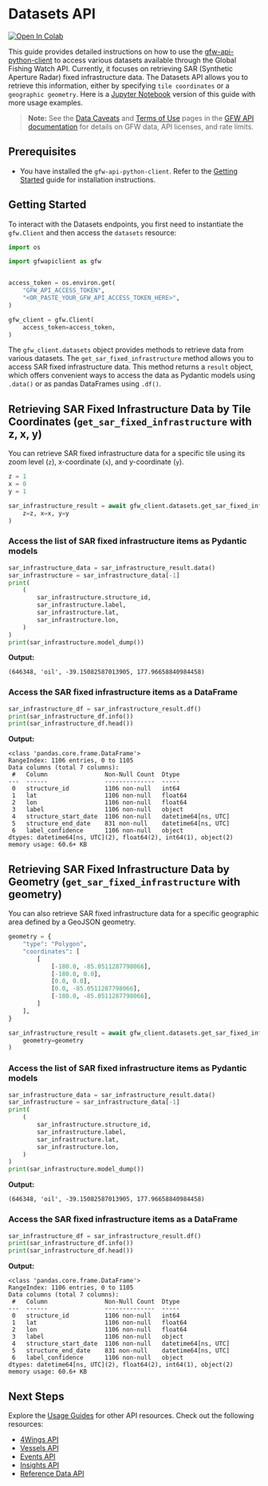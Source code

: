 # Datasets API

<a href="https://colab.research.google.com/github/GlobalFishingWatch/gfw-api-python-client/blob/develop/notebooks/usage-guides/datasets-api.ipynb" target="_parent"><img src="https://colab.research.google.com/assets/colab-badge.svg" alt="Open In Colab"/></a>

This guide provides detailed instructions on how to use the [gfw-api-python-client](https://github.com/GlobalFishingWatch/gfw-api-python-client) to access various datasets available through the Global Fishing Watch API. Currently, it focuses on retrieving SAR (Synthetic Aperture Radar) fixed infrastructure data. The Datasets API allows you to retrieve this information, either by specifying `tile coordinates` or a `geographic geometry`. Here is a [Jupyter Notebook](https://github.com/GlobalFishingWatch/gfw-api-python-client/blob/develop/notebooks/usage-guides/datasets-api.ipynb) version of this guide with more usage examples.

> **Note:** See the [Data Caveats](https://globalfishingwatch.org/our-apis/documentation#data-caveat) and [Terms of Use](https://globalfishingwatch.org/our-apis/documentation#terms-of-use) pages in the [GFW API documentation](https://globalfishingwatch.org/our-apis/documentation#introduction) for details on GFW data, API licenses, and rate limits.

## Prerequisites

- You have installed the `gfw-api-python-client`. Refer to the [Getting Started](../getting-started) guide for installation instructions.

## Getting Started

To interact with the Datasets endpoints, you first need to instantiate the `gfw.Client` and then access the `datasets` resource:

```python
import os

import gfwapiclient as gfw


access_token = os.environ.get(
    "GFW_API_ACCESS_TOKEN",
    "<OR_PASTE_YOUR_GFW_API_ACCESS_TOKEN_HERE>",
)

gfw_client = gfw.Client(
    access_token=access_token,
)
```

The `gfw_client.datasets` object provides methods to retrieve data from various datasets. The `get_sar_fixed_infrastructure` method allows you to access SAR fixed infrastructure data. This method returns a `result` object, which offers convenient ways to access the data as Pydantic models using `.data()` or as pandas DataFrames using `.df()`.

## Retrieving SAR Fixed Infrastructure Data by Tile Coordinates (`get_sar_fixed_infrastructure` with z, x, y)

You can retrieve SAR fixed infrastructure data for a specific tile using its zoom level (`z`), x-coordinate (`x`), and y-coordinate (`y`).

```python
z = 1
x = 0
y = 1

sar_infrastructure_result = await gfw_client.datasets.get_sar_fixed_infrastructure(
    z=z, x=x, y=y
)
```

### Access the list of SAR fixed infrastructure items as Pydantic models

```python
sar_infrastructure_data = sar_infrastructure_result.data()
sar_infrastructure = sar_infrastructure_data[-1]
print(
    (
        sar_infrastructure.structure_id,
        sar_infrastructure.label,
        sar_infrastructure.lat,
        sar_infrastructure.lon,
    )
)
print(sar_infrastructure.model_dump())
```

**Output:**

```
(646348, 'oil', -39.15082587013905, 177.96658840984458)
```

### Access the SAR fixed infrastructure items as a DataFrame

```python
sar_infrastructure_df = sar_infrastructure_result.df()
print(sar_infrastructure_df.info())
print(sar_infrastructure_df.head())
```

**Output:**

```
<class 'pandas.core.frame.DataFrame'>
RangeIndex: 1106 entries, 0 to 1105
Data columns (total 7 columns):
 #   Column                Non-Null Count  Dtype
---  ------                --------------  -----
 0   structure_id          1106 non-null   int64
 1   lat                   1106 non-null   float64
 2   lon                   1106 non-null   float64
 3   label                 1106 non-null   object
 4   structure_start_date  1106 non-null   datetime64[ns, UTC]
 5   structure_end_date    831 non-null    datetime64[ns, UTC]
 6   label_confidence      1106 non-null   object
dtypes: datetime64[ns, UTC](2), float64(2), int64(1), object(2)
memory usage: 60.6+ KB
```

## Retrieving SAR Fixed Infrastructure Data by Geometry (`get_sar_fixed_infrastructure` with geometry)

You can also retrieve SAR fixed infrastructure data for a specific geographic area defined by a GeoJSON geometry.

```python
geometry = {
    "type": "Polygon",
    "coordinates": [
        [
            [-180.0, -85.0511287798066],
            [-180.0, 0.0],
            [0.0, 0.0],
            [0.0, -85.0511287798066],
            [-180.0, -85.0511287798066],
        ]
    ],
}

sar_infrastructure_result = await gfw_client.datasets.get_sar_fixed_infrastructure(
    geometry=geometry
)
```

### Access the list of SAR fixed infrastructure items as Pydantic models

```python
sar_infrastructure_data = sar_infrastructure_result.data()
sar_infrastructure = sar_infrastructure_data[-1]
print(
    (
        sar_infrastructure.structure_id,
        sar_infrastructure.label,
        sar_infrastructure.lat,
        sar_infrastructure.lon,
    )
)
print(sar_infrastructure.model_dump())
```

**Output:**

```
(646348, 'oil', -39.15082587013905, 177.96658840984458)
```

### Access the SAR fixed infrastructure items as a DataFrame

```python
sar_infrastructure_df = sar_infrastructure_result.df()
print(sar_infrastructure_df.info())
print(sar_infrastructure_df.head())
```

**Output:**

```
<class 'pandas.core.frame.DataFrame'>
RangeIndex: 1106 entries, 0 to 1105
Data columns (total 7 columns):
 #   Column                Non-Null Count  Dtype
---  ------                --------------  -----
 0   structure_id          1106 non-null   int64
 1   lat                   1106 non-null   float64
 2   lon                   1106 non-null   float64
 3   label                 1106 non-null   object
 4   structure_start_date  1106 non-null   datetime64[ns, UTC]
 5   structure_end_date    831 non-null    datetime64[ns, UTC]
 6   label_confidence      1106 non-null   object
dtypes: datetime64[ns, UTC](2), float64(2), int64(1), object(2)
memory usage: 60.6+ KB
```

## Next Steps

Explore the [Usage Guides](index) for other API resources. Check out the following resources:

- [4Wings API](4wings-api)
- [Vessels API](vessels-api)
- [Events API](events-api)
- [Insights API](insights-api)
- [Reference Data API](references-data-api)

